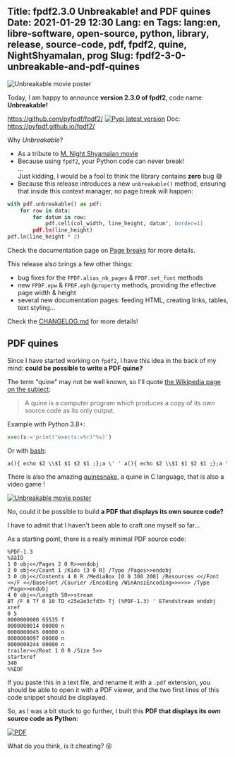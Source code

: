 Title: fpdf2.3.0 Unbreakable! and PDF quines
Date: 2021-01-29 12:30
Lang: en
Tags: lang:en, libre-software, open-source, python, library, release, source-code, pdf, fpdf2, quine, NightShyamalan, prog
Slug: fpdf2-3-0-unbreakable-and-pdf-quines
---
![Unbreakable movie poster](images/2021/01/unbreakable.jpg)

Today, I am happy to announce **version 2.3.0 of fpdf2**, code name: **Unbreakable!**

<https://github.com/pyfpdf/fpdf2/> [![Pypi latest version](https://img.shields.io/pypi/v/fpdf2.svg)](https://pypi.python.org/pypi/fpdf2)
Doc: <https://pyfpdf.github.io/fpdf2/>

Why _Unbreakable_?

- As a tribute to [M. Night Shyamalan movie](https://en.wikipedia.org/wiki/Unbreakable_(film))
- Because using `fpdf2`, your Python code can never break!
<br>...<br>
Just kidding, I would be a fool to think the library contains **zero** bug 😅
- Because this release introduces a new `unbreakable()` method,
ensuring that inside this context manager, no page break will happen:

```python
with pdf.unbreakable() as pdf:
    for row in data:
        for datum in row:
            pdf.cell(col_width, line_height, datum", border=1)
        pdf.ln(line_height)
pdf.ln(line_height * 2)
```

Check the documentation page on [Page breaks](https://pyfpdf.github.io/fpdf2/PageBreaks.html)
for more details.

This release also brings a few other things:

- bug fixes for the `FPDF.alias_nb_pages` & `FPDF.set_font` methods
- new `FPDF.epw` & `FPDF.eph` `@property` methods, providing the effective page width & height
- several new documentation pages: feeding HTML, creating links, tables, text styling...

Check the [CHANGELOG.md](https://github.com/PyFPDF/fpdf2/blob/master/CHANGELOG.md) for more details!


## PDF quines

Since I have started working on `fpdf2`,
I have this idea in the back of my mind:
**could be possible to write a PDF quine?**

The term "quine" may not be well known, so I'll quote [the Wikipedia page on the subject](https://en.wikipedia.org/wiki/Quine_(computing)):

> A quine is a computer program which produces a copy of its own source code as its only output.

Example with Python 3.8+:

```python
exec(s:='print("exec(s:=%r)"%s)')
```

Or with [bash](https://en.wikipedia.org/wiki/Bash_(Unix_shell)):
```shell
a(){ echo $2 \\$1 $1 $2 $1 ;};a \' ' a(){ echo $2 \\$1 $1 $2 $1 ;};a '
```

There is also the amazing [quinesnake](https://github.com/taylorconor/quinesnake), a quine in C language, that is also a video game !

[![Unbreakable movie poster](images/2021/01/quinesnake.gif)](https://github.com/taylorconor/quinesnake)

No, could it be possible to build **a PDF that displays its own source code?**

I have to admit that I haven't been able to craft one myself so far...

As a starting point, there is a really minimal PDF source code:
```
%PDF-1.3
%âãÏÓ
1 0 obj<</Pages 2 0 R>>endobj
2 0 obj<</Count 1 /Kids [3 0 R] /Type /Pages>>endobj
3 0 obj<</Contents 4 0 R /MediaBox [0 0 300 200] /Resources <</Font <</F <</BaseFont /Courier /Encoding /WinAnsiEncoding>>>>>> /Type /Page>>endobj
4 0 obj<</Length 50>>stream
BT /F 8 Tf 0 10 TD <25e2e3cfd3> Tj (%PDF-1.3) ' ETendstream endobj
xref
0 5
0000000000 65535 f
0000000014 00000 n
0000000045 00000 n
0000000097 00000 n
0000000244 00000 n
trailer<</Root 1 0 R /Size 5>>
startxref
340
%%EOF
```

If you paste this in a text file, and rename it with a `.pdf` extension,
you should be able to open it with a PDF viewer,
and the two first lines of this code snippet should be displayed.

So, as I was a bit stuck to go further, I built this **PDF that displays its own source code as Python**:

[![PDF](https://chezsoi.org/lucas/blog/images/2020/10/pdf-icon.png)](images/2021/01/quine.pdf)

What do you think, is it cheating? 😜

<!--
Com':
* [x] https://planetpython.org
* [x] https://www.reddit.com/r/Python/comments/kvbb4j/fpdf2_the_library_to_easily_generate_pdfs_got_a/
* [x] https://www.reddit.com/r/programming/comments/l7qok4/release_of_fpdf230_a_challenge_can_you_craft_a/
-->

<style>
.uk-article-content > p:nth-child(3) { /* Link to GitHub repo */
  display: block;
  text-align: center;
  border: 1px solid black;
  border-radius: 10rem;
  padding: 1rem;
  margin: 2rem 10vw;
}
</style>
